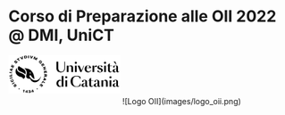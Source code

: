 # Corso di Preparazione alle OII 2022 @ DMI, UniCT

<img src="images/logo_uni.png" alt="Logo UniCT" style="width:200px; margin-bottom: 20px;"/>
![Logo OII](images/logo_oii.png)
